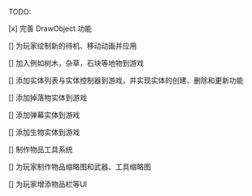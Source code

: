 TODO:

[x] 完善 DrawObject 功能

[] 为玩家绘制新的待机、移动动画并应用

[] 加入例如树木，杂草，石块等地物到游戏

[] 添加实体列表与实体控制器到游戏，并实现实体的创建、删除和更新功能

[] 添加掉落物实体到游戏

[] 添加弹幕实体到游戏

[] 添加生物实体到游戏

[] 制作物品工具系统

[] 为玩家制作物品缩略图和武器、工具缩略图

[] 为玩家增添物品栏等UI